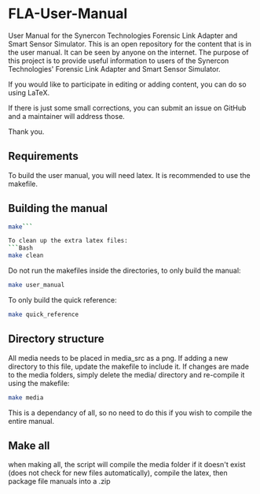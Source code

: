 FLA-User-Manual
===============

User Manual for the Synercon Technologies Forensic Link Adapter and Smart Sensor Simulator.
This is an open repository for the content that is in the user manual. It can be seen by anyone on the internet. 
The purpose of this project is to provide useful information to users of the Synercon Technologies' Forensic Link Adapter and Smart Sensor Simulator.

If you would like to participate in editing or adding content, you can do so using LaTeX.

If there is just some small corrections, you can submit an issue on GitHub and a maintainer will address those.

Thank you.

## Requirements ##
To build the user manual, you will need latex. It is recommended to use the makefile.

## Building the manual ##
```Bash
make```

To clean up the extra latex files:
```Bash
make clean
```

Do not run the makefiles inside the directories, to only build the manual:
```Bash
make user_manual
```

To only build the quick reference:
```Bash
make quick_reference
```

## Directory structure ##
All media needs to be placed in media_src as a png. If adding a new directory to this file, update the makefile to include it.
If changes are made to the media folders, simply delete the media/ directory and re-compile it using the makefile:
```Bash
make media
```
This is a dependancy of all, so no need to do this if you wish to compile the entire manual.

## Make all ##
when making all, the script will compile the media folder if it doesn't exist (does not check for new files automatically), compile the latex, then package file manuals into a .zip

